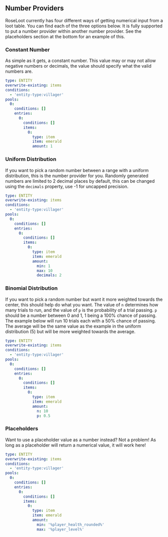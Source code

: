 ## Number Providers
RoseLoot currently has four different ways of getting numerical input from a loot table.  You can find each of the three options below.  It is fully supported to put a number provider within another number provider.  See the placeholders section at the bottom for an example of this.

### Constant Number
As simple as it gets, a constant number.  This value may or may not allow negative numbers or decimals, the value should specify what the valid numbers are.
```yaml
type: ENTITY
overwrite-existing: items
conditions:
  - 'entity-type:villager'
pools:
  0:
    conditions: []
    entries:
      0:
        conditions: []
        items:
          0:
            type: item
            item: emerald
            amount: 1
```

### Uniform Distribution
If you want to pick a random number between a range with a uniform distribution, this is the number provider for you.  Randomly generated numbers are limited to 2 decimal places by default, this can be changed using the `decimals` property, use -1 for uncapped precision.
```yaml
type: ENTITY
overwrite-existing: items
conditions:
  - 'entity-type:villager'
pools:
  0:
    conditions: []
    entries:
      0:
        conditions: []
        items:
          0:
            type: item
            item: emerald
            amount:
              min: 1
              max: 10
              decimals: 2
```

### Binomial Distribution
If you want to pick a random number but want it more weighted towards the center, this should help do what you want.  The value of `n` determines how many trials to run, and the value of `p` is the probability of a trial passing.  `p` should be a number between 0 and 1, 1 being a 100% chance of passing.  The example below will run 10 trials each with a 50% chance of passing.  The average will be the same value as the example in the uniform distribution (5) but will be more weighted towards the average.
```yaml
type: ENTITY
overwrite-existing: items
conditions:
  - 'entity-type:villager'
pools:
  0:
    conditions: []
    entries:
      0:
        conditions: []
        items:
          0:
            type: item
            item: emerald
            amount:
              n: 10
              p: 0.5
```

### Placeholders
Want to use a placeholder value as a number instead?  Not a problem!  As long as a placeholder will return a numerical value, it will work here! 
```yaml
type: ENTITY
overwrite-existing: items
conditions:
  - 'entity-type:villager'
pools:
  0:
    conditions: []
    entries:
      0:
        conditions: []
        items:
          0:
            type: item
            item: emerald
            amount:
              min: '%player_health_rounded%'
              max: '%player_level%'
```
